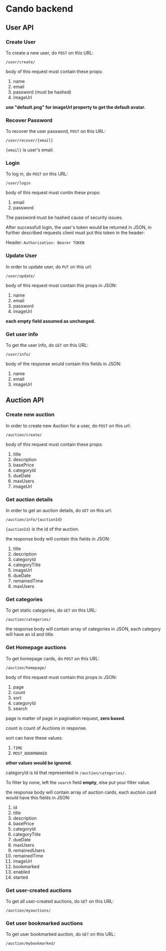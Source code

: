 # Cando backend 
## User API

### Create User
To create a new user, do `POST` on this URL:

`/user/create/`

body of this request must contain these props:

1. name
2. email
3. password (must be hashed)
4. imageUrl

**use "default.png" for imageUrl property to get the default avatar.**

### Recover Password

To recover the user password, `POST` on this URL:

`/user/recover/{email}`

`{email}` is user's email.

### Login 
To log in, do `POST` on this URL:

`/user/login`

body of this request must contin these props:

1. email
2. password

The password must be hashed cause of security issues. 

After successfull login, the user's token would be returned in JSON, in further described requests client must put this token in the header:

Header: `Authorization: Bearer TOKEN`

### Update User
In order to update user, do `PUT` on this url:

`/user/update/`

body of this request must contain this props in JSON:

1. name
2. email
3. password
4. imageUrl

**each empty field assumed as unchanged.**

### Get user info

To get the user info, do `GET` on this URL:

`/user/info/`

body of the response would contain this fields in JSON:
1. name
2. email
3. imageUrl


## Auction API

### Create new auction 
In order to create new Auction for a user, do `POST` on this url:

`/auction/create/`

body of this request must contain these props:

1. title
2. description
3. basePrice
4. categoryId
5. dueDate
6. maxUsers
7. imageUrl

### Get auction details

In order to get an auction details, do `GET` on this url:

`/auction/info/{auctionId}`

`{auctionId}` is the id of the auction.

the response body will contain this fields in JSON:

1. title
2. description
3. categoryId
4. categoryTitle
5. imageUrl
6. dueDate
7. remainedTime
8. maxUsers

### Get categories

To get static categories, do `GET` on this URL:

`/auction/categories/`

the response body will contain array of categories in JSON, each category will have an id and title.

### Get Homepage auctions

To get homepage cards, do `POST` on this URL:

`/auction/homepage/`

body of this request must contain this props in JSON:

1. page
2. count
3. sort
4. categoryId
5. search

page is matter of page in pagination request, **zero based**.

count is count of Auctions in response. 

sort can have these values:

1. `TIME`
2. `MOST_BOOKMARKED`

**other values would be ignored.**

categoryId is Id that represented in `/auction/categories/`.

To filter by none, left the `search` field **empty**, else put your filter value.

the response body will contain array of auction cards, each auction card would have this fields in JSON:

1. id
2. title
3. description
4. basePrice
5. categoryId
6. categoryTitle
7. dueDate
8. maxUsers
9. remainedUsers
10. remainedTime
11. imageUrl
12. bookmarked
13. enabled
14. started


### Get user-created auctions

To get all user-created auctions, do `GET` on this URL:

`/auction/myauctions/`

### Get user bookmarked auctions

To get  user bookmarked auction, do `GET` on this URL:

`/auction/mybookmarked/`


